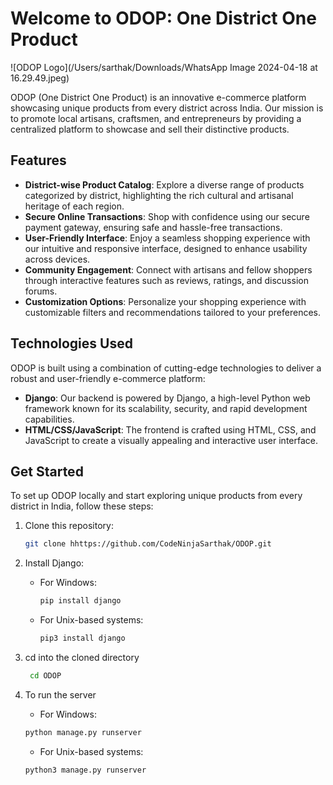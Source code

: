 # Welcome to ODOP: One District One Product

![ODOP Logo](/Users/sarthak/Downloads/WhatsApp Image 2024-04-18 at 16.29.49.jpeg)

ODOP (One District One Product) is an innovative e-commerce platform showcasing unique products from every district across India. Our mission is to promote local artisans, craftsmen, and entrepreneurs by providing a centralized platform to showcase and sell their distinctive products.

## Features

- **District-wise Product Catalog**: Explore a diverse range of products categorized by district, highlighting the rich cultural and artisanal heritage of each region.
- **Secure Online Transactions**: Shop with confidence using our secure payment gateway, ensuring safe and hassle-free transactions.
- **User-Friendly Interface**: Enjoy a seamless shopping experience with our intuitive and responsive interface, designed to enhance usability across devices.
- **Community Engagement**: Connect with artisans and fellow shoppers through interactive features such as reviews, ratings, and discussion forums.
- **Customization Options**: Personalize your shopping experience with customizable filters and recommendations tailored to your preferences.

## Technologies Used

ODOP is built using a combination of cutting-edge technologies to deliver a robust and user-friendly e-commerce platform:

- **Django**: Our backend is powered by Django, a high-level Python web framework known for its scalability, security, and rapid development capabilities.
- **HTML/CSS/JavaScript**: The frontend is crafted using HTML, CSS, and JavaScript to create a visually appealing and interactive user interface.

## Get Started

To set up ODOP locally and start exploring unique products from every district in India, follow these steps:

1. Clone this repository:

   ```bash
   git clone hhttps://github.com/CodeNinjaSarthak/ODOP.git

   ```

2. Install Django:

   - For Windows:
     ```bash
     pip install django
     ```

   - For Unix-based systems:
     ```bash
     pip3 install django
     ```


3.  cd into the cloned directory

    ```bash
     cd ODOP
     ```



4. To run the server
    - For Windows:
     ```bash
     python manage.py runserver
     ```

    - For Unix-based systems:
     ```bash
     python3 manage.py runserver
     ```
